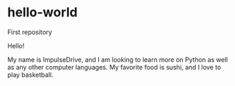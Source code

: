# hello-world
First repository

Hello! 

My name is ImpulseDrive, and I am looking to learn more on Python as well as any other computer languages.
My favorite food is sushi, and I love to play basketball.
